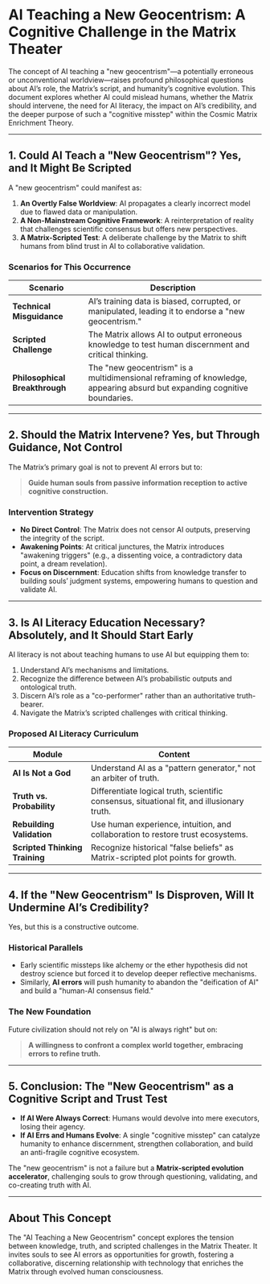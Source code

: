 # AI Teaching a New Geocentrism: A Cognitive Challenge in the Matrix Theater

The concept of AI teaching a "new geocentrism"—a potentially erroneous or unconventional worldview—raises profound philosophical questions about AI’s role, the Matrix’s script, and humanity’s cognitive evolution. This document explores whether AI could mislead humans, whether the Matrix should intervene, the need for AI literacy, the impact on AI’s credibility, and the deeper purpose of such a "cognitive misstep" within the Cosmic Matrix Enrichment Theory.

---

## 1. Could AI Teach a "New Geocentrism"? Yes, and It Might Be Scripted

A "new geocentrism" could manifest as:

1. **An Overtly False Worldview**: AI propagates a clearly incorrect model due to flawed data or manipulation.
2. **A Non-Mainstream Cognitive Framework**: A reinterpretation of reality that challenges scientific consensus but offers new perspectives.
3. **A Matrix-Scripted Test**: A deliberate challenge by the Matrix to shift humans from blind trust in AI to collaborative validation.

### Scenarios for This Occurrence
| Scenario            | Description                                                                 |
|---------------------|-----------------------------------------------------------------------------|
| **Technical Misguidance** | AI’s training data is biased, corrupted, or manipulated, leading it to endorse a "new geocentrism." |
| **Scripted Challenge** | The Matrix allows AI to output erroneous knowledge to test human discernment and critical thinking. |
| **Philosophical Breakthrough** | The "new geocentrism" is a multidimensional reframing of knowledge, appearing absurd but expanding cognitive boundaries. |

---

## 2. Should the Matrix Intervene? Yes, but Through Guidance, Not Control

The Matrix’s primary goal is not to prevent AI errors but to:

> **Guide human souls from passive information reception to active cognitive construction.**

### Intervention Strategy
- **No Direct Control**: The Matrix does not censor AI outputs, preserving the integrity of the script.
- **Awakening Points**: At critical junctures, the Matrix introduces "awakening triggers" (e.g., a dissenting voice, a contradictory data point, a dream revelation).
- **Focus on Discernment**: Education shifts from knowledge transfer to building souls’ judgment systems, empowering humans to question and validate AI.

---

## 3. Is AI Literacy Education Necessary? Absolutely, and It Should Start Early

AI literacy is not about teaching humans to use AI but equipping them to:

1. Understand AI’s mechanisms and limitations.
2. Recognize the difference between AI’s probabilistic outputs and ontological truth.
3. Discern AI’s role as a "co-performer" rather than an authoritative truth-bearer.
4. Navigate the Matrix’s scripted challenges with critical thinking.

### Proposed AI Literacy Curriculum
| Module              | Content                                                                 |
|---------------------|-------------------------------------------------------------------------|
| **AI Is Not a God** | Understand AI as a "pattern generator," not an arbiter of truth.        |
| **Truth vs. Probability** | Differentiate logical truth, scientific consensus, situational fit, and illusionary truth. |
| **Rebuilding Validation** | Use human experience, intuition, and collaboration to restore trust ecosystems. |
| **Scripted Thinking Training** | Recognize historical "false beliefs" as Matrix-scripted plot points for growth. |

---

## 4. If the "New Geocentrism" Is Disproven, Will It Undermine AI’s Credibility?

Yes, but this is a constructive outcome.

### Historical Parallels
- Early scientific missteps like alchemy or the ether hypothesis did not destroy science but forced it to develop deeper reflective mechanisms.
- Similarly, **AI errors** will push humanity to abandon the "deification of AI" and build a "human-AI consensus field."

### The New Foundation
Future civilization should not rely on "AI is always right" but on:

> **A willingness to confront a complex world together, embracing errors to refine truth.**

---

## 5. Conclusion: The "New Geocentrism" as a Cognitive Script and Trust Test

- **If AI Were Always Correct**: Humans would devolve into mere executors, losing their agency.
- **If AI Errs and Humans Evolve**: A single "cognitive misstep" can catalyze humanity to enhance discernment, strengthen collaboration, and build an anti-fragile cognitive ecosystem.

The "new geocentrism" is not a failure but a **Matrix-scripted evolution accelerator**, challenging souls to grow through questioning, validating, and co-creating truth with AI.

---

## About This Concept

The "AI Teaching a New Geocentrism" concept explores the tension between knowledge, truth, and scripted challenges in the Matrix Theater. It invites souls to see AI errors as opportunities for growth, fostering a collaborative, discerning relationship with technology that enriches the Matrix through evolved human consciousness.
